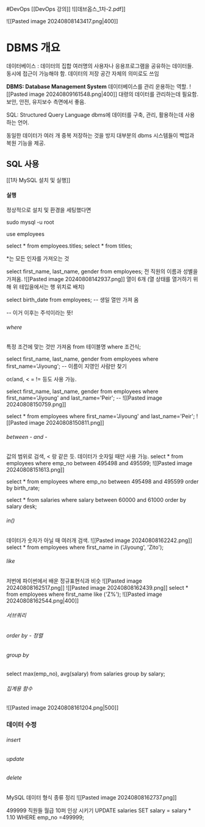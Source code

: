 #DevOps
[[DevOps 강의]]
![[데브옵스_1차-2.pdf]]

![[Pasted image 20240808143417.png|400]]
# DBMS 개요
데이터베이스 : 데이터의 집합
여러명의 사용자나 응용프로그램을 공유하는 데이터들.
동시에 접근이 가능해야 함.
데이터의 저장 공간 자체의 의미로도 쓰임

**DBMS: Database Management System**
데이터베이스를 관리 운용하는 역할.
![[Pasted image 20240809161548.png|400]]
대령의 데이터를 관리하는데 필요함.
보안, 안전, 유지보수 측면에서 좋음.

SQL: Structured Query Language
dbms에 데이터를 구축, 관리, 활용하는데 사용하는 언어.

동일한 데이터가 여러 개 중복 저장하는 것을 방지
대부분의 dbms 시스템들이 백업과 복원 기능을 제공.
## SQL 사용
[[1차 MySQL 설치 및 실행]]
#### 실행
정상적으로 설치 및 환경을 세팅했다면

sudo mysql -u root

use employees

select * from employees.titles;
select * from titles;

\*는 모든 인자를 가져오는 것

select first_name, last_name, gender from employees;
전 직원의 이름과 성별을 가져옴.
![[Pasted image 20240808142937.png]]
열이 6개 (열 상태를 열거하기 위해 위 테입을에서는 행 위치로 배치)

select birth_date from employees; -- 생일 열만 가져 옴

\-- 이거 이후는 주석이라는 뜻!

###### where
특정 조건에 맞는 것만 가져옴
from 테이블명 where 조건식;

select first_name, last_name, gender from employees where first_name='Jiyoung'; -- 이름이 지영인 사람만 찾기

or/and, < = != 등도 사용 가능.

select first_name, last_name, gender from employees where first_name='Jiyoung' and last_name='Peir'; -- 
![[Pasted image 20240808150759.png]]

select * from employees where first_name='Jiyoung' and last_name='Peir'; 
![[Pasted image 20240808150811.png]]

###### between - and - 
값의 범위로 검색, < 랑 같은 듯. 데이터가 숫자일 때만 사용 가능.
select * from employees where emp_no between 495498 and 495599;
![[Pasted image 20240808151613.png]]

select * from employees where emp_no between 495498 and 495599 order by birth_rate;

select * from salaries  where salary between 60000 and 61000 order by salary desk;

###### in()
데이터가 숫자가 아닐 때 여러개 검색.
![[Pasted image 20240808162242.png]]
select * from employees where first_name in ('Jiyoung', 'Zito');
###### like
저번에 파이썬에서 배운 정규표현식과 비슷
![[Pasted image 20240808162517.png]]
![[Pasted image 20240808162439.png]]
select * from employees where first_name like ('Z%');
![[Pasted image 20240808162544.png|400]]


###### 서브쿼리
###### order by - 정렬

###### group by

select max(emp_no), avg(salary) from salaries group by salary;

###### 집계용 함수
![[Pasted image 20240808161204.png|500]]

### 데이터 수정
###### insert
###### update
###### delete


MySQL 데이터 형식 종류 정리
![[Pasted image 20240808162737.png]]


499999 직원들 월급 10퍼 인상 시키기
UPDATE salaries SET salary = salary * 1.10 WHERE emp_no =499999;